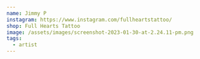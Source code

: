 ```yaml
---
name: Jimmy P
instagram: https://www.instagram.com/fullheartstattoo/
shop: Full Hearts Tattoo
image: /assets/images/screenshot-2023-01-30-at-2.24.11-pm.png
tags:
  - artist
---
```

